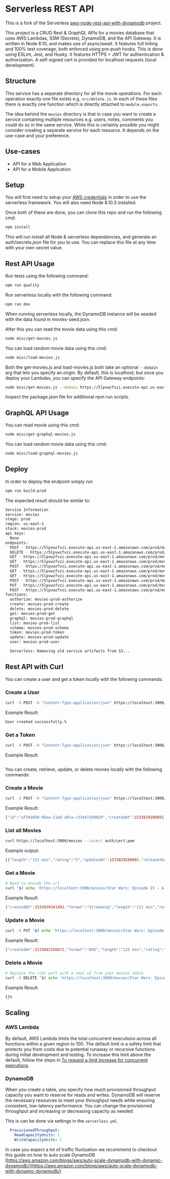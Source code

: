 <!--
title: AWS Serverless REST API example in NodeJS
description: This example demonstrates how to setup a RESTful Web Service allowing you to create, list, get, update and delete movies. DynamoDB is used to store the data. 
layout: Doc
-->
# Serverless REST API

This is a fork of the Serverless [aws-node-rest-api-with-dynamodb](https://github.com/serverless/examples/tree/master/aws-node-rest-api-with-dynamodb) project.

This project is a CRUD Rest & GraphQL APIs for a movies database that uses AWS Lambdas, SSM (Secrets), DynamoDB, and the API Gateway. It is written in Node 8.10, and makes use of async/await. It features full linting and 100% test coverage, both enforced using pre-push hooks. This is done using ESLint, Jest, and Husky. It features HTTPS + JWT for authentication & authorization. A self-signed cert is provided for localhost requests (local development).

## Structure

This service has a separate directory for all the movie operations. For each operation exactly one file exists e.g. `src/delete.js`. In each of these files there is exactly one function which is directly attached to `module.exports`.

The idea behind the `movies` directory is that in case you want to create a service containing multiple resources e.g. users, notes, comments you could do so in the same service. While this is certainly possible you might consider creating a separate service for each resource. It depends on the use-case and your preference.

## Use-cases

- API for a Web Application
- API for a Mobile Application

## Setup

You will first need to setup your [AWS credentials](https://github.com/serverless/serverless/blob/master/docs/providers/aws/guide/credentials.md) in order to use the serverless framework. You will also need Node 8.10.3 installed.

Once both of these are done, you can clone this repo and run the following cmd:

```bash
npm install
```

This will run install all Node & serverless dependencies, and generate an auth/secrets.json file for you to use. You can replace this file at any time with your own secret value.

## Rest API Usage

Run tests using the following command:
```bash
npm run quality
```

Run serverless locally with the following command:
```bash
npm run dev
```

When running serverless locally, the DynamoDB instance will be seeded with the data found in movies-seed.json.

After this you can read the movie data using this cmd:
```bash
node misc/get-movies.js
```

You can load random movie data using this cmd:
```bash
node misc/load-movies.js
```

Both the get-movies.js and load-movies.js both take an optional ```--domain``` arg that lets you specify an origin. By default, this is localhost; but once you deploy your Lambdas, you can specify the API Gateway endpoints:
```bash 
node misc/get-movies.js --domain https://5lpvwzfvzi.execute-api.us-east-1.amazonaws.com/dev
```

Inspect the package.json file for additional npm run scripts.

## GraphQL API Usage

You can read movie using this cmd:
```bash
node misc/get-graphql-movies.js
```

You can load random movie data using this cmd:
```bash
node misc/load-graphql-movies.js
```

## Deploy

In order to deploy the endpoint simply run

```bash
npm run build-prod
```

The expected result should be similar to:

```bash
Service Information
service: movies
stage: prod
region: us-east-1
stack: movies-prod
api keys:
  None
endpoints:
  POST - https://5lpvwzfvzi.execute-api.us-east-1.amazonaws.com/prod/movies
  DELETE - https://5lpvwzfvzi.execute-api.us-east-1.amazonaws.com/prod/movies/{title}
  GET - https://5lpvwzfvzi.execute-api.us-east-1.amazonaws.com/prod/movies/{title}
  GET - https://5lpvwzfvzi.execute-api.us-east-1.amazonaws.com/prod/movies/graphql
  POST - https://5lpvwzfvzi.execute-api.us-east-1.amazonaws.com/prod/movies/graphql
  GET - https://5lpvwzfvzi.execute-api.us-east-1.amazonaws.com/prod/movies
  GET - https://5lpvwzfvzi.execute-api.us-east-1.amazonaws.com/prod/movies/schema
  POST - https://5lpvwzfvzi.execute-api.us-east-1.amazonaws.com/prod/movies/token
  PUT - https://5lpvwzfvzi.execute-api.us-east-1.amazonaws.com/prod/movies/{title}
  POST - https://5lpvwzfvzi.execute-api.us-east-1.amazonaws.com/prod/movies/user
functions:
  authorize: movies-prod-authorize
  create: movies-prod-create
  delete: movies-prod-delete
  get: movies-prod-get
  graphql: movies-prod-graphql
  list: movies-prod-list
  schema: movies-prod-schema
  token: movies-prod-token
  update: movies-prod-update
  user: movies-prod-user

  Serverless: Removing old service artifacts from S3...
```

## Rest API with Curl

You can create a user and get a token locally with the following commands:

### Create a User

```bash
curl -X POST -H "Content-Type:application/json" https://localhost:3000/movies/user --data '{ "username": "Joe", "password": "i<3bunnies" }' --cacert auth/cert.pem
```

Example Result:
```bash
User created successfully.%
```

### Get a Token

```bash
curl -X POST -H "Content-Type:application/json" https://localhost:3000/movies/token --data '{ "username": "Joe", "password": "i<3bunnies" }' --cacert auth/cert.pem
```

Example Result:
```bash{"token":"eyJhbGciOiJIUzI1NiIsInR5cCI6IkpXVCJ9.eyJ1c2VyIjp7ImNyZWF0ZWRBdCI6MTUzMzkyNTMyMjEwMSwicGFzc3dvcmQiOiIkMmIkMTAkS1lFYk40aWRiUEtUN2FrMzhSRy4uZUQuTnRSRGEua1VObXQxMEJaOXhOQWNVNS8zandMNVciLCJpZCI6IjQ2ZTgwZGUwLTljY2EtMTFlOC04Y2JiLWIzYTQ5MDkyMzUwOSIsInVwZGF0ZWRBdCI6MTUzMzkyNTMyMjEwMSwidXNlcm5hbWUiOiJKb2UifSwiaWF0IjoxNTMzOTI1NTEzLCJleHAiOjE1MzQwMTE5MTN9.OTQTWgnKQd2KgS5f00izOkkYlJtbB3t4DsMbgxb7s00"}%
```

You can create, retrieve, update, or delete movies locally with the following commands:

### Create a Movie

```bash
curl -X POST -H "Content-Type:application/json" https://localhost:3000/movies --data '{ "title": "Star Wars: Episode IV - A New Hope", "format": "Streaming", "length": "121 min", "releaseYear": "1977", "rating": "5" }' --cacert auth/cert.pem
```

Example Result:
```bash
{"id":"af34dd50-9bea-11e8-a01a-c334472b9029","createdAt":1533829289891,"updatedAt":1533829289891,"title":"Star Wars: Episode IV - A New Hope","format":"Streaming","length":"121 min","releaseYear":"1977","rating":"5"}%
```

### List all Movies

```bash
curl https://localhost:3000/movies --cacert auth/cert.pem
```

Example output:
```bash
[{"length":"121 min","rating":"5","updatedAt":1533829289891,"releaseYear":"1977","createdAt":1533829289891,"id":"af34dd50-9bea-11e8-a01a-c334472b9029","format":"Streaming","title":"Star Wars: Episode IV - A New Hope"},{"length":"121 min","rating":"5","updatedAt":1533829964000,"releaseYear":"1977","createdAt":1533829964000,"id":"4101e330-9bec-11e8-915e-1bb8dddeccc6","format":"Streaming","title":"Star Wars: Episode IV - A New Hope"}]%
```

### Get a Movie

```bash
# Need to encode the url
curl "$( echo 'https://localhost:3000/movies/Star Wars: Episode IV - A New Hope' | sed 's/ /%20/g' )" --cacert auth/cert.pem
```

Example Result:
```bash
{"createdAt":1533839341492,"format":"Streaming","length":"121 min","rating":"5","id":"166d7560-9c02-11e8-8425-67e3a8988850","title":"Star Wars: Episode IV - A New Hope","releaseYear":"1977","updatedAt":1533839341492}%
```

### Update a Movie

```bash
curl -X PUT "$( echo 'https://localhost:3000/movies/Star Wars: Episode IV - A New Hope' | sed 's/ /%20/g' )" --data '{ "format": "DVD", "length": "125 min", "releaseYear": "2001", "rating": "4" }' --cacert auth/cert.pem
```


Example Result:
```bash
{"createdAt":1533842156671,"format":"DVD","length":"125 min","rating":"4","id":"a467d620-9c08-11e8-8221-55c4a1a87d0f","title":"Star Wars: Episode IV - A New Hope","releaseYear":"2001","updatedAt":1533842317303}%
```

### Delete a Movie

```bash
# Replace the <id> part with a real id from your movies table
curl -X DELETE "$( echo 'https://localhost:3000/movies/Star Wars: Episode IV - A New Hope' | sed 's/ /%20/g' )" --cacert auth/cert.pem
```

Example Result:
```bash
{}%
```

## Scaling

### AWS Lambda

By default, AWS Lambda limits the total concurrent executions across all functions within a given region to 100. The default limit is a safety limit that protects you from costs due to potential runaway or recursive functions during initial development and testing. To increase this limit above the default, follow the steps in [To request a limit increase for concurrent executions](http://docs.aws.amazon.com/lambda/latest/dg/concurrent-executions.html#increase-concurrent-executions-limit).

### DynamoDB

When you create a table, you specify how much provisioned throughput capacity you want to reserve for reads and writes. DynamoDB will reserve the necessary resources to meet your throughput needs while ensuring consistent, low-latency performance. You can change the provisioned throughput and increasing or decreasing capacity as needed.

This is can be done via settings in the `serverless.yml`.

```yaml
  ProvisionedThroughput:
    ReadCapacityUnits: 1
    WriteCapacityUnits: 1
```

In case you expect a lot of traffic fluctuation we recommend to checkout this guide on how to auto scale DynamoDB [https://aws.amazon.com/blogs/aws/auto-scale-dynamodb-with-dynamic-dynamodb/](https://aws.amazon.com/blogs/aws/auto-scale-dynamodb-with-dynamic-dynamodb/)
